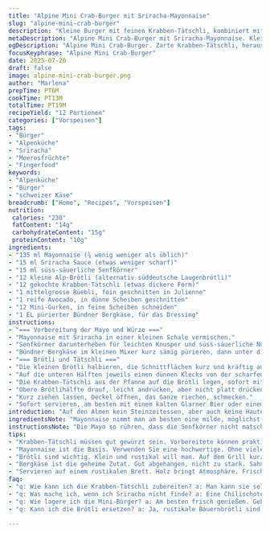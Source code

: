 ```yaml
---
title: "Alpine Mini Crab-Burger mit Sriracha-Mayonnaise"
slug: "alpine-mini-crab-burger"
description: "Kleine Burger mit feinen Krabben-Tätschli, kombiniert mit einer leicht scharfen Mayo. Weniger Brot, dafür frisches Gemüse und die milde Schärfe der Würze. Appenzeller und Gruyère nicht direkt drin, aber der Bündner Bergkäse im Dip lässt grüssen. 12 Mini-Brötli, kürzere Grillzeit, feine Rüeblijulienne und Avocado-Scheibchen, die frisch in den Gaumen passen. Die Schärfe vom Sriracha wird reduziert, dafür kommen süss-säuerliche Senfkörner hinzu für den Crunch. Passt zu urchigen Tagen auf der Alp."
metaDescription: "Alpine Mini Crab-Burger mit Sriracha-Mayonnaise. Kleine Burger mit Krabben, frischem Gemüse und feinem Bündner Bergkäse. Perfekt für die Alp."
ogDescription: "Alpine Mini Crab-Burger. Zarte Krabben-Tätschli, herausragender Bergkäse und eine würzige Mayo. Ideal für urige Tage auf der Alm."
focusKeyphrase: "Alpine Mini Crab-Burger"
date: 2025-07-20
draft: false
image: alpine-mini-crab-burger.png
author: "Marlena"
prepTime: PT6M
cookTime: PT13M
totalTime: PT19M
recipeYield: "12 Portionen"
categories: ["Vorspeisen"]
tags:
- "Burger"
- "Alpenküche"
- "Sriracha"
- "Meeresfrüchte"
- "Fingerfood"
keywords:
- "Alpenküche"
- "Burger"
- "schweizer Käse"
breadcrumb: ["Home", "Recipes", "Vorspeisen"]
nutrition: 
 calories: "230"
 fatContent: "14g"
 carbohydrateContent: "15g"
 proteinContent: "10g"
ingredients:
- "135 ml Mayonnaise (¾ wenig weniger als üblich)"
- "15 ml Sriracha Sauce (etwas weniger scharf)"
- "15 ml süss-säuerliche Senfkörner"
- "12 kleine Alp-Brötli (alternativ süddeutsche Laugenbrötli)"
- "12 gekochte Krabben-Tätschli (etwas dickere Form)"
- "1 mittelgrosse Rüebli, fein geschnitten in Julienne"
- "1 reife Avocado, in dünne Scheiben geschnitten"
- "12 Mini-Gurken, in feine Scheiben schneiden"
- "1 EL pürierter Bündner Bergkäse, für das Dressing"
instructions:
- "=== Vorbereitung der Mayo und Würze ==="
- "Mayonnaise mit Sriracha in einer kleinen Schale vermischen."
- "Senfkörner darunterheben für leichten Knusper und süss-säuerliche Note."
- "Bündner Bergkäse im kleinen Mixer kurz sämig pürieren, dann unter die Mayomischung geben."
- "=== Brötli und Tätschli ==="
- "Die kleinen Brötli halbieren, die Schnittflächen kurz und kräftig auf dem Grill rösten (ca. 1.5 Minuten pro Seite)."
- "Auf die unteren Hälften jeweils einen dünnen Klecks von der scharfen Käsemayo streichen."
- "Die Krabben-Tätschli aus der Pfanne auf die Brötli legen, sofort mit Rüeblijulienne, Avocado und Gurkenscheiben belegen."
- "Obere Brötlihälfte drauf, leicht andrücken, aber nicht platt drücken."
- "Kurz ziehen lassen, Deckel öffnen, das Ganze riechen, schmecken."
- "Sofort servieren, am besten mit einem kalten Glarner Bier oder einem Mineralwasser aus der Engadin-Quelle."
introduction: "Auf den Almen kein Steinzeitessen, aber auch keine Haute Cuisine. Weniger gross, mehr Geschmack. Das Brot knusprig, die Krabben-Tätschli zart und saftig. Sriracha, aber weniger explosiv, um die Frische vom Gemüse nicht zu erdrücken. Dazu noch der Crunch von süss-säuerlichen Senfkörnern, nicht in der Kruke, sondern direkt im Burger. Die Avocado bringt die Cremigkeit aus dem Süden, trifft auf das knackige Rüebli von unserer Alp. Eine Kombination, die Berge versetzt: modern mit Tradition. Einfach schnell zubereitet, praktisch zum Mitnehmen, mit dem Sonnenhut unter den Alpenhimmel. Bodenständig, aber raffiniert. Klar, es könnte Gruyère oder Appenzeller direkt rein — doch diesmal bleibt es beim Bergkäse-Dip, der das Ganze tragfähig macht und nicht überdeckt. So weiss man, woher das Herz stammt: Aus den Alpen, frisch, ehrlich und ohne viel Schnickschnack."
ingredientsNote: "Mayonnaise nimmt man am besten eine milde, möglichst ohne Zusatzstoffe. Die Sriracha reduziert man hier bewusst - scharf ist nicht immer gleich mehr Geschmack, sondern manchmal auch nur Schmerz. Wer in der Schweiz den Sriracha nicht auftreibt, kann eine Chilischote zerdrücken und mit Honig mischen. Die süss-säuerlichen Senfkörner im Glas sind eine kleine Entdeckung aus der Berner Altstadt, bringen Knack und Tiefe. Die Brötli können ruhig etwas rustikaler sein, ein Bauernbrot mit wenig Kruste ginge auch. Die Krabben-Tätschli kann man selber machen oder man kauft fertige in der Region. Das Rüebli frisch, schön fest, die Avocado möglichst reif. Die Gurken aus dem Thurgau, samtig frisch. Hundert Prozent Alp-feeling. Der Bergkäse im Dip stammt aus dem Bündnerland, gut abgehangen und voller Geschmack, jede Alpenküche denkt daran bei so etwas."
instructionsNote: "Die Mayo so rühren, dass die Senfkörner nicht matschig werden, sonst verliert man den Biss. Der Bergkäse wird nicht gehohlt, sondern fein püriert, damit die Käsefasern nicht stören. Die Brötli dürfen auf dem Grill nicht zu lange bleiben, sonst wird die Oberfläche zu hart. Kurz, kräftig und dann wegnehmen. Die Krabben-Tätschli nicht zu dünn, sonst zerfallen sie beim Belegen. Die Rüebli in feine Julienne schneiden, nicht zu lange liegen lassen, sonst verlieren sie die Spannung. Avocado in Scheiben, die nicht zu dick sind, damit man beim Zubeissen nicht alles zerdrückt. Gurken sorgen für frischen Biss und kühlen Griff, das muss man ausbalancieren. Das Ganze schichten, ohne zu drücken, sonst drückt man die Luft heraus. Auf einem rustikalen Holzbrett servieren, vielleicht vor einer Hütte oder nach einer Kräuterwanderung, mit frischer Bergluft und Freude. Kein Schnickschnack, aber viel Herz."
tips:
- "Krabben-Tätschli müssen gut gewürzt sein. Vorbereitete können praktisch sein. Aber selber machen bringt mehr Geschmack. Die richtige Menge Dill hinzufügen. Nicht zu trocken oder zu matschig machen. Die perfekte Konsistenz ist entscheidend."
- "Mayonnaise ist die Basis. Verwenden Sie eine hochwertige. Ohne viele Extras. Die Kombination mit der Sriracha bringt Schärfe, aber das muss man ausbalancieren. Senfkörner geben crunch. Bereiten Sie die Mayo im Voraus vor, damit die Aromen durchziehen können."
- "Brötli sind wichtig. Klein und rustikal will man. Auf dem Grill kurz rösten, damit sie außen knusprig sind. Innen sollen sie weich bleiben. Dies fördert das Geschmackserlebnis. Eine Kombination von Texturen macht einen guten Burger aus."
- "Bergkäse ist die geheime Zutat. Gut abgehangen, nicht zu stark. Sahne und Geschmack perfekt integriert. Zusammen mit geschnittenem Gemüse bringt Frische. Schichten Sie die Zutaten mit Bedacht, damit nichts herausfällt. Vermeiden Sie zu viel Druck beim Zubereiten."
- "Servieren auf einem rustikalen Brett. Holz bringt Atmosphäre. Frische Kräuter zur Verzierung. Bier aus der Region oder ein Mineralwasser macht das Ganze perfekt. Teilen Sie die kleinen Burger mit Freunden. Das schmeckt einfach besser."
faq:
- "q: Wie kann ich die Krabben-Tätschli zubereiten? a: Man kann sie selber machen. Einfache Mischung aus Krabben und Gewürzen. Oder vorbereitete verwenden. Sicherstellen, dass sie fest sind. Ansonsten zerfallen sie beim Belegen."
- "q: Was mache ich, wenn ich Sriracha nicht finde? a: Eine Chilischote zerdrücken und mit etwas Honig mischen. Es gibt Alternativen. Außerdem sind die Senfkörner auch sehr schmackhaft."
- "q: Wie lagere ich die Mini-Burger? a: Am besten frisch genießen. Gehen auch in einem Kühlschrank für einige Stunden. Flach in einer Schüssel oder Box anordnen. Über Nacht hält man die Zutaten, aber nicht zu lange."
- "q: Kann ich die Brötli ersetzen? a: Ja, rustikale Bauernbrötli sind auch gut. Laugenbrötli passen auch. Eine interessante Textur bringt Abwechslung. Wichtig ist, sie kurz zu grillieren, damit sie frisch bleiben."

---
```

